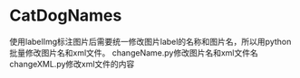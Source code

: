 # CatDogNames
使用labelImg标注图片后需要统一修改图片label的名称和图片名，所以用python批量修改图片名和xml文件。
changeName.py修改图片名和xml文件名
changeXML.py修改xml文件的内容

